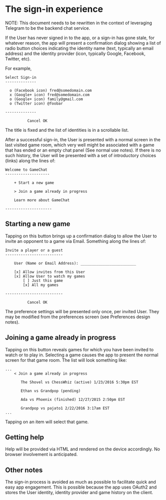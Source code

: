 # The sign-in experience

NOTE: This document needs to be rewritten in the context of leveraging
Telegram to be the backend chat service.

If the User has never signed in to the app, or a sign-in has gone
stale, for whatever reason, the app will present a confirmation dialog
showing a list of radio button choices indicating the identity name
(text, typically an email address) and the identity provider (icon,
typically Google, Facebook, Twitter, etc).

For example,

```
Select Sign-in
--------------

  o (Facebook icon) fred@somedomain.com
  x (Google+ icon) fred@somedomain.com
  o (Google+ icon) family@gmail.com
  o (Twitter icon) @foobar

--------------

          Cancel OK
```
The title is fixed and the list of identities is in a scrollable list.

After a successful sign-in, the User is presented with a normal screen
in the last visited game room, which very well might be associated
with a game that has ended or an empty chat panel (See normal use
notes).  If there is no such history, the User will be presented with
a set of introductory choices (links) along the lines of:

```
Welcome to GameChat
--------------------

    + Start a new game

    > Join a game already in progress

    Learn more about GameChat

---------------------
```

## Starting a new game

Tapping on this button brings up a confirmation dialog to allow the
User to invite an opponent to a game via Email.  Something along the
lines of:

```
Invite a player or a guest
--------------------------

    User (Name or Email Address): _________________________

    [x] Allow invites from this User
    [x] Allow User to watch my games
        [ ] Just this game
        [x] All my games

--------------------------

          Cancel OK
```

The preference settings will be presented only once, per invited User.
They may be modified from the preferences screen (see Preferences
design notes).

## Joining a game already in progress

Tapping on this button reveals games for which you have been invited
to watch or to play in.  Selecting a game causes the app to present
the normal screen for that game room.  The list will look something
like:

```
...
    < Join a game already in progress

       The Shovel vs ChessWhiz (active) 1/23/2016 5:30pm EST

       Ethan vs Grandpop (pending)

       Ada vs Phoenix (finished) 12/27/2015 2:50pm EST

       Grandpop vs pajato1 2/22/2016 3:17am EST
...
```

Tapping on an item will select that game.

## Getting help

Help will be provided via HTML and rendered on the device accordingly.
No browser involvement is anticipated.

## Other notes

The sign-in process is avoided as much as possible to facilitate quick
and easy app engagement.  This is possible because the app uses
OAuth2 and stores the User identity, identity provider and game
history on the client.
